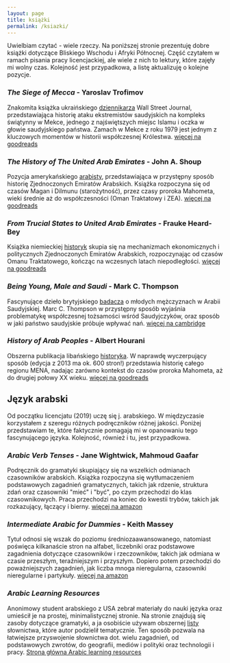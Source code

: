 ```yaml
---
layout: page
title: książki
permalink: /ksiazki/
---
```


Uwielbiam czytać - wiele rzeczy. Na poniższej stronie prezentuję dobre książki dotyczące Bliskiego Wschodu i Afryki Północnej. Część czytałem w ramach pisania pracy licencjackiej, ale wiele z nich to lektury, które zajęły mi wolny czas. Kolejność jest przypadkowa, a listę aktualizuję o kolejne pozycje. 

### _The Siege of Mecca_ - Yaroslav Trofimov 

Znakomita książka ukraińskiego [dziennikarza](https://www.wsj.com/news/author/yaroslav-trofimov)  Wall Street Journal, przedstawiająca historię ataku ekstremistów saudyjskich na kompleks świątynny w Mekce, jednego z najświętszych miejsc Islamu i oczka w głowie saudyjskiego państwa. Zamach w Mekce z roku 1979 jest jednym z kluczowych momentów w historii współczesnej Królestwa. [więcej na goodreads](https://www.goodreads.com/book/show/7025404-the-siege-of-mecca)

### _The History of The United Arab Emirates_ - John A. Shoup

Pozycja amerykańskiego [arabisty](http://www.aui.ma/shss-names/facultybios/John%20A%20Shoup.html), przedstawiająca w przystępny sposób historię Zjednoczonych Emiratów Arabskich. Książka rozpoczyna się od czasów Magan i Dilmunu (starożytność), przez czasy proroka Mahometa, wieki średnie aż do współczesności (Oman Traktatowy i ZEA). [więcej na goodreads](https://www.goodreads.com/book/show/55260311-the-history-of-the-united-arab-emirates)

### _From Trucial States to United Arab Emirates_ - Frauke Heard-Bey

Książka niemieckiej [historyk](http://www.fraukeheardbey.com/) skupia się na mechanizmach ekonomicznych i politycznych Zjednoczonych Emiratów Arabskich, rozpoczynając od czasów Omanu Traktatowego, kończąc na wczesnych latach niepodległości. [więcej na goodreads](https://www.goodreads.com/book/show/5732817-from-trucial-states-to-united-arab-emirates)

### _Being Young, Male and Saudi_ - Mark C. Thompson

Fascynujące dzieło brytyjskiego [badacza](https://kfcris.com/en/researcher/21) o młodych mężczyznach w Arabii Saudyjskiej. Marc C. Thompson w przystępny sposób wyjaśnia problematykę współczesnej tożsamości wśród Saudyjczyków, oraz sposób w jaki państwo saudyjskie próbuje wpływać nań. [więcej na cambridge](https://www.cambridge.org/core/books/being-young-male-and-saudi/3860933F83E7D80A3DD7C33631DE332E)

### _History of Arab Peoples_ - Albert Hourani

Obszerna publikacja libańskiego [historyka](https://mesana.org/awards/category/albert-hourani-book-award/albert-hourani-biographical-sketch). W naprawdę wyczerpujący sposób (edycja z 2013 ma ok. 600 stron!) przedstawia historię całego regionu MENA, nadając zarówno kontekst do czasów proroka Mahometa, aż do drugiej połowy XX wieku. [więcej na goodreads](https://www.goodreads.com/book/show/854790.A_History_of_the_Arab_Peoples)
 

## Język arabski 

Od początku licencjatu (2019) uczę się j. arabskiego. W międzyczasie korzystałem z szeregu różnych podręczników różnej jakości. Poniżej przedstawiam te, które faktycznie pomagają mi w opanowaniu tego fascynującego języka. Kolejność, również i tu, jest przypadkowa. 

### _Arabic Verb Tenses_ - Jane Wightwick, Mahmoud Gaafar

Podręcznik do gramatyki skupiający się na wszelkich odmianach czasowników arabskich. Książka rozpoczyna się wytłumaczeniem podstawowych zagadnień gramatycznych, takich jak rdzenie, struktura zdań oraz czasowniki "mieć" i "być", po czym przechodzi do klas czasownikowych. Praca przechodzi na koniec do kwestii trybów, takich jak rozkazujący, łączący i bierny. [więcej na amazon](https://www.amazon.co.uk/Arabic-Tenses-Practice-Makes-Perfect/dp/0071756361)

### _Intermediate Arabic for Dummies_ - Keith Massey

Tytuł odnosi się wszak do poziomu średniozaawansowanego, natomiast poświęca kilkanaście stron na alfabet, liczebniki oraz podstawowe zagadnienia dotyczące czasowników i rzeczowników, takich jak odmiana w czasie przeszłym, teraźniejszym i przyszłym. Dopiero potem przechodzi do poważniejszych zagadnień, jak liczba mnoga nieregularna, czasowniki nieregularne i partykuły. [więcej na amazon](https://www.amazon.co.uk/Intermediate-Arabic-Dummies-Keith-Massey/dp/0470373377)

### _Arabic Learning Resources_

Anonimowy student arabskiego z USA zebrał materiały do nauki języka oraz umieścił je na prostej, minimalistycznej stronie. Na stronie znajdują się zasoby dotyczące gramatyki, a ja osobiście używam obszernej [listy](https://arabic.desert-sky.net/vocab.html) słownictwa, które autor podzielił tematycznie. Ten sposób pozwala na łatwiejsze przyswojenie słownictwa dot. wielu zagadnień, od podstawowych zwrotów, do geografii, mediów i polityki oraz technologii i pracy. [Strona główna Arabic learning resources](https://arabic.desert-sky.net/index.html)
